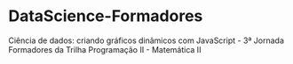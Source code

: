 # DataScience-Formadores
Ciência de dados: criando gráficos dinâmicos com JavaScript - 3ª Jornada Formadores da Trilha Programação II - Matemática II
